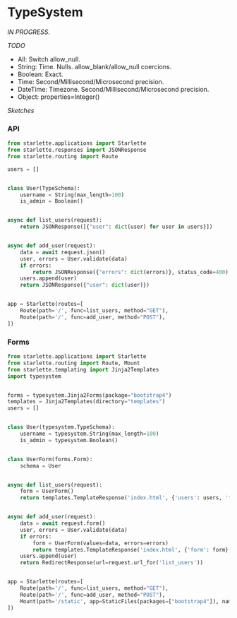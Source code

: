 # TypeSystem

*IN PROGRESS.*

*TODO*

* All: Switch allow_null.
* String: Time. Nulls. allow_blank/allow_null coercions.
* Boolean: Exact.
* Time: Second/Millisecond/Microsecond precision.
* DateTime: Timezone. Second/Millisecond/Microsecond precision.
* Object: properties=Integer()


*Sketches*

### API

```python
from starlette.applications import Starlette
from starlette.responses import JSONResponse
from starlette.routing import Route

users = []


class User(TypeSchema):
    username = String(max_length=100)
    is_admin = Boolean()


async def list_users(request):
    return JSONResponse([{"user": dict(user) for user in users}])


async def add_user(request):
    data = await request.json()
    user, errors = User.validate(data)
    if errors:
        return JSONResponse({"errors": dict(errors)}, status_code=400)
    users.append(user)
    return JSONResponse({"user": dict(user)})


app = Starlette(routes=[
    Route(path='/', func=list_users, method="GET"),
    Route(path='/', func=add_user, method="POST"),
])
```

### Forms

```python
from starlette.applications import Starlette
from starlette.routing import Route, Mount
from starlette.templating import Jinja2Templates
import typesystem


forms = typesystem.Jinja2Forms(package="bootstrap4")
templates = Jinja2Templates(directory="templates")
users = []


class User(typesystem.TypeSchema):
    username = typesystem.String(max_length=100)
    is_admin = typesystem.Boolean()


class UserForm(forms.Form):
    schema = User


async def list_users(request):
    form = UserForm()
    return templates.TemplateResponse('index.html', {'users': users, 'form': form})


async def add_user(request):
    data = await request.form()
    user, errors = User.validate(data)
    if errors:
        form = UserForm(values=data, errors=errors)
        return templates.TemplateResponse('index.html', {'form': form}, status_code=400)
    users.append(user)
    return RedirectResponse(url=request.url_for('list_users'))


app = Starlette(routes=[
    Route(path='/', func=list_users, method="GET"),
    Route(path='/', func=add_user, method="POST"),
    Mount(path='/static', app=StaticFiles(packages=["bootstrap4"]), name="static")
])
```
